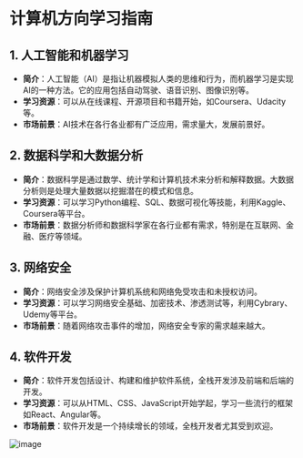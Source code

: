 # 计算机方向学习指南

## 1. 人工智能和机器学习
- **简介**：人工智能（AI）是指让机器模拟人类的思维和行为，而机器学习是实现AI的一种方法。它的应用包括自动驾驶、语音识别、图像识别等。
- **学习资源**：可以从在线课程、开源项目和书籍开始，如Coursera、Udacity等。
- **市场前景**：AI技术在各行各业都有广泛应用，需求量大，发展前景好。

## 2. 数据科学和大数据分析
- **简介**：数据科学是通过数学、统计学和计算机技术来分析和解释数据。大数据分析则是处理大量数据以挖掘潜在的模式和信息。
- **学习资源**：可以学习Python编程、SQL、数据可视化等技能，利用Kaggle、Coursera等平台。
- **市场前景**：数据分析师和数据科学家在各行业都有需求，特别是在互联网、金融、医疗等领域。

## 3. 网络安全
- **简介**：网络安全涉及保护计算机系统和网络免受攻击和未授权访问。
- **学习资源**：可以学习网络安全基础、加密技术、渗透测试等，利用Cybrary、Udemy等平台。
- **市场前景**：随着网络攻击事件的增加，网络安全专家的需求越来越大。

## 4. 软件开发
- **简介**：软件开发包括设计、构建和维护软件系统，全栈开发涉及前端和后端的开发。
- **学习资源**：可以从HTML、CSS、JavaScript开始学起，学习一些流行的框架如React、Angular等。
- **市场前景**：软件开发是一个持续增长的领域，全栈开发者尤其受到欢迎。


![image](https://github.com/user-attachments/assets/277cb660-0f93-4e97-b0c4-0dd995ca14f3)

